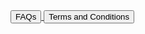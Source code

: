 <a href="https://www.solidqore.com/faqs/">
    <button class="fill-horizontally">
        <div class="horizontal spacing layout">
            <i class="fa-user block"></i>
            <div class="stretch">FAQs</div>
            <i class="subtle block fa-external-link"></i>
        </div>
    </button>
</a>

<a href="https://www.solidqore.com/terms-and-conditions/">
    <button class="fill-horizontally">
        <div class="horizontal spacing layout">
            <i class="fa-lock lock block"></i>
            <div class="stretch">Terms and Conditions</div>
            <i class="subtle block fa-external-link"></i>
        </div>
    </button>
</a>

<!-- <a href="#">
    <button class="fill-horizontally">
        <div class="horizontal spacing layout">
            <i class="fa-comments-alt block"></i>
            <div class="stretch">Live Chat</div>
            <i class="subtle block fa-external-link"></i>
        </div>
    </button>
</a>

<a href="#">
    <button class="fill-horizontally">
        <div class="horizontal spacing layout">
            <i class="fa-tools block"></i>
            <div class="stretch">Support Center</div>
            <i class="subtle block fa-external-link"></i>
        </div>
    </button>
</a> -->
